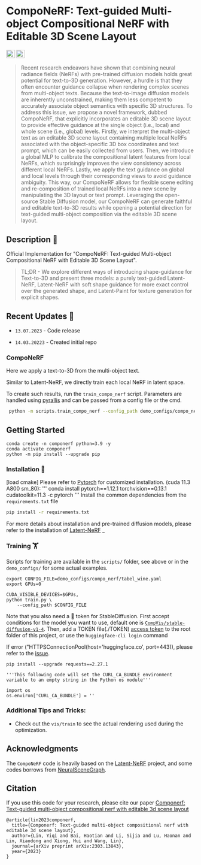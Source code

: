 # CompoNeRF: Text-guided Multi-object Compositional NeRF with Editable 3D Scene Layout
<a href="https://arxiv.org/abs/2303.13843"><img src="https://img.shields.io/badge/arXiv-2303.13843-b31b1b.svg" height=22.5></a>
<a href="https://opensource.org/licenses/MIT"><img src="https://img.shields.io/badge/License-MIT-yellow.svg" height=22.5></a>  

> Recent research endeavors have shown that combining neural radiance fields (NeRFs) with pre-trained diffusion models holds great potential for text-to-3D generation.
> However, a hurdle is that they often encounter guidance collapse when rendering complex scenes from multi-object texts. 
> Because the text-to-image diffusion models are inherently unconstrained, making them less competent to accurately associate object semantics with specific 3D structures. 
> To address this issue, we propose a novel framework, dubbed CompoNeRF, that explicitly incorporates an editable 3D scene layout to provide effective guidance at the single object (i.e., local) and whole scene (i.e., global) levels. 
> Firstly, we interpret the multi-object text as an editable 3D scene layout containing multiple local NeRFs associated with the object-specific 3D box coordinates and text prompt, which can be easily collected from users. 
> Then, we introduce a global MLP to calibrate the compositional latent features from local NeRFs, which surprisingly improves the view consistency across different local NeRFs. 
> Lastly, we apply the text guidance on global and local levels through their corresponding views to avoid guidance ambiguity. 
> This way, our CompoNeRF allows for flexible scene editing and re-composition of trained local NeRFs into a new scene by manipulating the 3D layout or text prompt. 
> Leveraging the open-source Stable Diffusion model, our CompoNeRF can generate faithful and editable text-to-3D results while opening a potential direction for text-guided multi-object composition via the editable 3D scene layout.

## Description :scroll:	
Official Implementation for "CompoNeRF: Text-guided Multi-object Compositional NeRF with Editable 3D Scene Layout".

> TL;DR - We explore different ways of introducing shape-guidance for Text-to-3D and present three models: a purely text-guided Latent-NeRF, Latent-NeRF with soft shape guidance for more exact control over the generated shape, and Latent-Paint for texture generation for explicit shapes.



## Recent Updates :newspaper:
* `13.07.2023` - Code release

* `14.03.20223` - Created initial repo


### CompoNeRF
Here we apply a text-to-3D from the multi-object text. 

Similar to Latent-NeRF, we directly train each local NeRF in latent space.


To create such results, run the `train_compo_nerf` script. Parameters are handled using [pyrallis](https://eladrich.github.io/pyrallis/) and can be passed from a config file or the cmd.

```bash
 python -m scripts.train_compo_nerf --config_path demo_configs/compo_nerf/apple_and_banana.yaml
```



## Getting Started

```
conda create -n componerf python=3.9 -y
conda activate componerf
python -m pip install --upgrade pip
```

### Installation :floppy_disk:	
[load cmake]
Please refer to [Pytorch](https://pytorch.org/) for customized installation. (cuda 11.3 A800 sm_80):
'''
 conda install pytorch==1.12.1 torchvision==0.13.1 cudatoolkit=11.3 -c pytorch
'''
Install the common dependencies from the `requirements.txt` file
```bash
pip install -r requirements.txt
```

For more details about installation and pre-trained diffusion models, please refer to the installation of [Latent-NeRF](https://github.com/eladrich/latent-nerf#installation-floppy_disk)
_

### Training :weight_lifting:	

Scripts for training are available in the `scripts/` folder, see above or in the `demo_configs/` for some actual examples. 
```
export CONFIG_FILE=demo_configs/compo_nerf/tabel_wine.yaml
export GPUs=0

CUDA_VISIBLE_DEVICES=$GPUs,
python train.py \
    --config_path $CONFIG_FILE
```

Note that you also need a :hugs: token for StableDiffusion. First accept conditions for the model you want to use, default one is [`CompVis/stable-diffusion-v1-4`]( https://huggingface.co/CompVis/stable-diffusion-v1-4). Then, add a TOKEN file(./TOKEN) [access token](https://huggingface.co/settings/tokens) to the root folder of this project, or use the `huggingface-cli login` command

If error ("HTTPSConnectionPool(host='huggingface.co', port=443)), please refer to the [issue](https://github.com/huggingface/transformers/issues/17611#issuecomment-1323272726).


```
pip install --upgrade requests==2.27.1
```

```
'''This following code will set the CURL_CA_BUNDLE environment variable to an empty string in the Python os module'''

import os
os.environ['CURL_CA_BUNDLE'] = ''
```
### Additional Tips and Tricks:	

* Check out the `vis/train` to see the actual rendering used during the optimization.


## Acknowledgments
The `CompoNeRF` code is heavily based on the [Latent-NeRF](https://github.com/eladrich/latent-nerf) project, and some codes borrows from [NeuralSceneGraph](https://github.com/princeton-computational-imaging/neural-scene-graphs).

## Citation
If you use this code for your research, please cite our paper [Componerf: Text-guided multi-object compositional nerf with editable 3d scene layout](https://arxiv.org/abs/2303.13843)

```
@article{lin2023componerf,
  title={Componerf: Text-guided multi-object compositional nerf with editable 3d scene layout},
  author={Lin, Yiqi and Bai, Haotian and Li, Sijia and Lu, Haonan and Lin, Xiaodong and Xiong, Hui and Wang, Lin},
  journal={arXiv preprint arXiv:2303.13843},
  year={2023}
}
```
